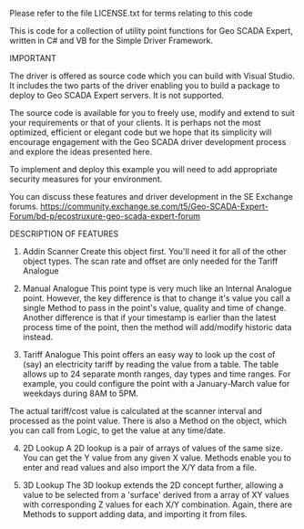 Please refer to the file LICENSE.txt for terms relating to this code

This is code for a collection of utility point functions for Geo SCADA 
Expert, written in C# and VB for the Simple Driver Framework.

IMPORTANT

The driver is offered as source code which you can build with Visual 
Studio. It includes the two parts of the driver enabling you to build 
a package to deploy to Geo SCADA Expert servers. It is not supported.

The source code is available for you to freely use, modify and extend to 
suit your requirements or that of your clients. It is perhaps not the 
most optimized, efficient or elegant code but we hope that its simplicity 
will encourage engagement with the Geo SCADA driver development process 
and explore the ideas presented here.

To implement and deploy this example you will need to add appropriate 
security measures for your environment.

You can discuss these features and driver development in the SE Exchange 
forums.
https://community.exchange.se.com/t5/Geo-SCADA-Expert-Forum/bd-p/ecostruxure-geo-scada-expert-forum

DESCRIPTION OF FEATURES

1. Addin Scanner
Create this object first. You'll need it for all of the other object types.
The scan rate and offset are only needed for the Tariff Analogue

2. Manual Analogue
This point type is very much like an Internal Analogue point. However, the
key difference is that to change it's value you call a single Method to
pass in the point's value, quality and time of change. Another difference
is that if your timestamp is earlier than the latest process time of the
point, then the method will add/modify historic data instead.

3. Tariff Analogue
This point offers an easy way to look up the cost of (say) an electricity
tariff by reading the value from a table. The table allows up to 24 separate
month ranges, day types and time ranges. For example, you could configure
the point with a January-March value for weekdays during 8AM to 5PM.

The actual tariff/cost value is calculated at the scanner interval and
processed as the point value. There is also a Method on the object, which
you can call from Logic, to get the value at any time/date.

4. 2D Lookup
A 2D lookup is a pair of arrays of values of the same size. You can get the
Y value from any given X value. Methods enable you to enter and read values
and also import the X/Y data from a file.

5. 3D Lookup
The 3D lookup extends the 2D concept further, allowing a value to be
selected from a 'surface' derived from a array of XY values with corresponding
Z values for each X/Y combination. Again, there are Methods to support adding
data, and importing it from files.



